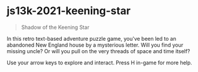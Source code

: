 # js13k-2021-keening-star

> Shadow of the Keening Star

In this retro text-based adventure puzzle game, you've been led to an abandoned New England house by a mysterious letter. Will you find your missing uncle? Or will you pull on the very threads of space and time itself?

Use your arrow keys to explore and interact. Press H in-game for more help.
